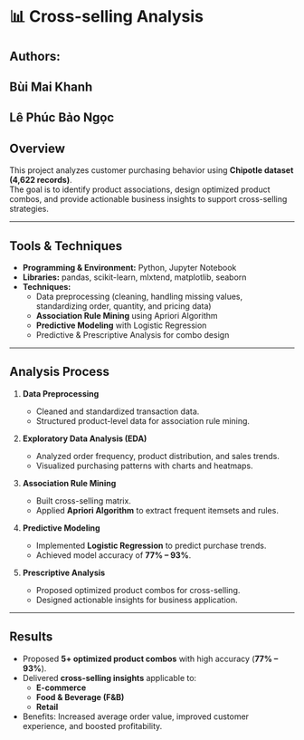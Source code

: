 # 📊 Cross-selling Analysis

## Authors:
## Bùi Mai Khanh
## Lê Phúc Bảo Ngọc

## Overview  
This project analyzes customer purchasing behavior using **Chipotle dataset (4,622 records)**.  
The goal is to identify product associations, design optimized product combos, and provide actionable business insights to support cross-selling strategies.  

---

## Tools & Techniques  
- **Programming & Environment:** Python, Jupyter Notebook  
- **Libraries:** pandas, scikit-learn, mlxtend, matplotlib, seaborn  
- **Techniques:**  
  - Data preprocessing (cleaning, handling missing values, standardizing order, quantity, and pricing data)  
  - **Association Rule Mining** using Apriori Algorithm  
  - **Predictive Modeling** with Logistic Regression  
  - Predictive & Prescriptive Analysis for combo design  

---

## Analysis Process  
1. **Data Preprocessing**  
   - Cleaned and standardized transaction data.  
   - Structured product-level data for association rule mining.  

2. **Exploratory Data Analysis (EDA)**  
   - Analyzed order frequency, product distribution, and sales trends.  
   - Visualized purchasing patterns with charts and heatmaps.  

3. **Association Rule Mining**  
   - Built cross-selling matrix.  
   - Applied **Apriori Algorithm** to extract frequent itemsets and rules.  

4. **Predictive Modeling**  
   - Implemented **Logistic Regression** to predict purchase trends.  
   - Achieved model accuracy of **77% – 93%**.  

5. **Prescriptive Analysis**  
   - Proposed optimized product combos for cross-selling.  
   - Designed actionable insights for business application.  

---

## Results  
- Proposed **5+ optimized product combos** with high accuracy (**77% – 93%**).  
- Delivered **cross-selling insights** applicable to:  
  - **E-commerce**  
  - **Food & Beverage (F&B)**  
  - **Retail**  
- Benefits: Increased average order value, improved customer experience, and boosted profitability.  

